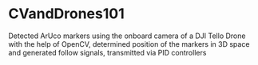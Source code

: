 # CVandDrones101

Detected ArUco markers using the onboard camera of a DJI Tello Drone with the help of OpenCV, determined position of the markers in 3D space and generated follow signals, transmitted via PID controllers
